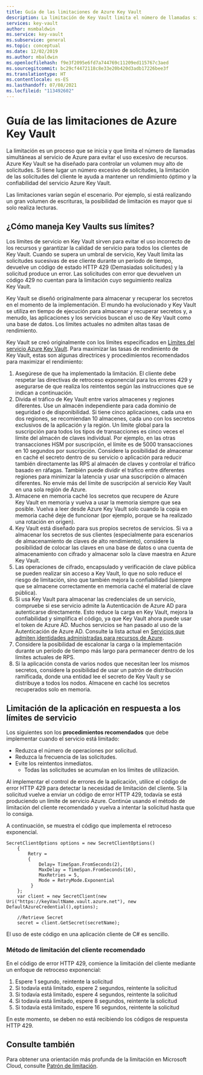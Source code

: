 ```yaml
---
title: Guía de las limitaciones de Azure Key Vault
description: La limitación de Key Vault limita el número de llamadas simultáneas para evitar el uso excesivo de recursos.
services: key-vault
author: msmbaldwin
ms.service: key-vault
ms.subservice: general
ms.topic: conceptual
ms.date: 12/02/2019
ms.author: mbaldwin
ms.openlocfilehash: f9e3f2095e6fd7a744769c11209ed115767c3aed
ms.sourcegitcommit: bc29cf4472118c8e33e20b420d3adb17226bee3f
ms.translationtype: HT
ms.contentlocale: es-ES
ms.lasthandoff: 07/08/2021
ms.locfileid: "113492602"
---
```

# <a name="azure-key-vault-throttling-guidance"></a>Guía de las limitaciones de Azure Key Vault

La limitación es un proceso que se inicia y que limita el número de llamadas simultáneas al servicio de Azure para evitar el uso excesivo de recursos. Azure Key Vault se ha diseñado para controlar un volumen muy alto de solicitudes. Si tiene lugar un número excesivo de solicitudes, la limitación de las solicitudes del cliente le ayuda a mantener un rendimiento óptimo y la confiabilidad del servicio Azure Key Vault.

Las limitaciones varían según el escenario. Por ejemplo, si está realizando un gran volumen de escrituras, la posibilidad de limitación es mayor que si solo realiza lecturas.

## <a name="how-does-key-vault-handle-its-limits"></a>¿Cómo maneja Key Vaults sus límites?

Los límites de servicio en Key Vault sirven para evitar el uso incorrecto de los recursos y garantizar la calidad de servicio para todos los clientes de Key Vault. Cuando se supera un umbral de servicio, Key Vault limita las solicitudes sucesivas de ese cliente durante un período de tiempo, devuelve un código de estado HTTP 429 (Demasiadas solicitudes) y la solicitud produce un error. Las solicitudes con error que devuelven un código 429 no cuentan para la limitación cuyo seguimiento realiza Key Vault. 

Key Vault se diseñó originalmente para almacenar y recuperar los secretos en el momento de la implementación.  El mundo ha evolucionado y Key Vault se utiliza en tiempo de ejecución para almacenar y recuperar secretos y, a menudo, las aplicaciones y los servicios buscan el uso de Key Vault como una base de datos.  Los límites actuales no admiten altas tasas de rendimiento.

Key Vault se creó originalmente con los límites especificados en [Límites del servicio Azure Key Vault](service-limits.md).  Para maximizar las tasas de rendimiento de Key Vault, estas son algunas directrices y procedimientos recomendados para maximizar el rendimiento:
1. Asegúrese de que ha implementado la limitación.  El cliente debe respetar las directivas de retroceso exponencial para los errores 429 y asegurarse de que realiza los reintentos según las instrucciones que se indican a continuación.
1. Divida el tráfico de Key Vault entre varios almacenes y regiones diferentes.   Use un almacén independiente para cada dominio de seguridad o de disponibilidad.   Si tiene cinco aplicaciones, cada una en dos regiones, se recomiendan 10 almacenes, cada uno con los secretos exclusivos de la aplicación y la región.  Un límite global para la suscripción para todos los tipos de transacciones es cinco veces el límite del almacén de claves individual. Por ejemplo, en las otras transacciones HSM por suscripción, el límite es de 5000 transacciones en 10 segundos por suscripción. Considere la posibilidad de almacenar en caché el secreto dentro de su servicio o aplicación para reducir también directamente las RPS al almacén de claves y controlar el tráfico basado en ráfagas.  También puede dividir el tráfico entre diferentes regiones para minimizar la latencia y usar una suscripción o almacén diferentes.  No envíe más del límite de suscripción al servicio Key Vault en una sola región de Azure.
1. Almacene en memoria caché los secretos que recupere de Azure Key Vault en memoria y vuelva a usar la memoria siempre que sea posible.  Vuelva a leer desde Azure Key Vault solo cuando la copia en memoria caché deje de funcionar (por ejemplo, porque se ha realizado una rotación en origen). 
1. Key Vault está diseñado para sus propios secretos de servicios.   Si va a almacenar los secretos de sus clientes (especialmente para escenarios de almacenamiento de claves de alto rendimiento), considere la posibilidad de colocar las claves en una base de datos o una cuenta de almacenamiento con cifrado y almacenar solo la clave maestra en Azure Key Vault.
1. Las operaciones de cifrado, encapsulado y verificación de clave pública se pueden realizar sin acceso a Key Vault, lo que no solo reduce el riesgo de limitación, sino que también mejora la confiabilidad (siempre que se almacene correctamente en memoria caché el material de clave pública).
1. Si usa Key Vault para almacenar las credenciales de un servicio, compruebe si ese servicio admite la Autenticación de Azure AD para autenticarse directamente. Esto reduce la carga en Key Vault, mejora la confiabilidad y simplifica el código, ya que Key Vault ahora puede usar el token de Azure AD.  Muchos servicios se han pasado al uso de la Autenticación de Azure AD.  Consulte la lista actual en [Servicios que admiten identidades administradas para recursos de Azure](../../active-directory/managed-identities-azure-resources/services-support-managed-identities.md#azure-services-that-support-managed-identities-for-azure-resources).
1. Considere la posibilidad de escalonar la carga o la implementación durante un período de tiempo más largo para permanecer dentro de los límites actuales de RPS.
1. Si la aplicación consta de varios nodos que necesitan leer los mismos secretos, considere la posibilidad de usar un patrón de distribución ramificada, donde una entidad lee el secreto de Key Vault y se distribuye a todos los nodos.   Almacene en caché los secretos recuperados solo en memoria.


## <a name="how-to-throttle-your-app-in-response-to-service-limits"></a>Limitación de la aplicación en respuesta a los límites de servicio

Los siguientes son los **procedimientos recomendados** que debe implementar cuando el servicio está limitado:
- Reduzca el número de operaciones por solicitud.
- Reduzca la frecuencia de las solicitudes.
- Evite los reintentos inmediatos. 
    - Todas las solicitudes se acumulan en los límites de utilización.

Al implementar el control de errores de la aplicación, utilice el código de error HTTP 429 para detectar la necesidad de limitación del cliente. Si la solicitud vuelve a enviar un código de error HTTP 429, todavía se está produciendo un límite de servicio Azure. Continúe usando el método de limitación del cliente recomendado y vuelva a intentar la solicitud hasta que lo consiga.

A continuación, se muestra el código que implementa el retroceso exponencial. 
```
SecretClientOptions options = new SecretClientOptions()
    {
        Retry =
        {
            Delay= TimeSpan.FromSeconds(2),
            MaxDelay = TimeSpan.FromSeconds(16),
            MaxRetries = 5,
            Mode = RetryMode.Exponential
         }
    };
    var client = new SecretClient(new Uri("https://keyVaultName.vault.azure.net"), new DefaultAzureCredential(),options);
                                 
    //Retrieve Secret
    secret = client.GetSecret(secretName);
```


El uso de este código en una aplicación cliente de C# es sencillo. 

### <a name="recommended-client-side-throttling-method"></a>Método de limitación del cliente recomendado

En el código de error HTTP 429, comience la limitación del cliente mediante un enfoque de retroceso exponencial:

1. Espere 1 segundo, reintente la solicitud
2. Si todavía está limitado, espere 2 segundos, reintente la solicitud
3. Si todavía está limitado, espere 4 segundos, reintente la solicitud
4. Si todavía está limitado, espere 8 segundos, reintente la solicitud
5. Si todavía está limitado, espere 16 segundos, reintente la solicitud

En este momento, se deben no está recibiendo los códigos de respuesta HTTP 429.

## <a name="see-also"></a>Consulte también

Para obtener una orientación más profunda de la limitación en Microsoft Cloud, consulte [Patrón de limitación](/azure/architecture/patterns/throttling).
